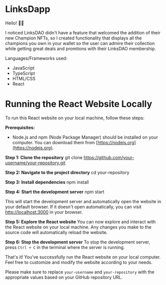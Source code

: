 # LinksDapp

Hello! 🤙🏻

I noticed LinksDAO didn't have a feature that welcomed the addition of their new Champion NFTs, so I created functionality that displays all the champions you own in your wallet so the user can admire their collection while getting great deals and promtions with their LinksDAO membership.

Languages/Frameworks used:
- JavaScript
- TypeScript
- HTML/CSS
- React

# Running the React Website Locally

To run this React website on your local machine, follow these steps:

**Prerequisites:**
- Node.js and npm (Node Package Manager) should be installed on your computer. You can download them from [https://nodejs.org](https://nodejs.org).

**Step 1: Clone the repository**
git clone https://github.com/your-username/your-repository.git

**Step 2: Navigate to the project directory**
cd your-repository


**Step 3: Install dependencies**
npm install

**Step 4: Start the development server**
npm start

This will start the development server and automatically open the website in your default browser. If it doesn't open automatically, you can visit [http://localhost:3000](http://localhost:3000) in your browser.

**Step 5: Explore the React website**
You can now explore and interact with the React website on your local machine. Any changes you make to the source code will automatically reload the website.

**Step 6: Stop the development server**
To stop the development server, press `Ctrl + C` in the terminal where the server is running.

That's it! You've successfully run the React website on your local computer. Feel free to customize and modify the website according to your needs.

Please make sure to replace `your-username` and `your-repository` with the appropriate values based on your GitHub repository URL.
